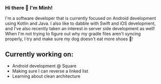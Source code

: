 ### Hi there 👋 I'm Minh!

I'm a software developer that is currently focused on Android development using Kotlin and Java.
I also like to dabble with Swift and iOS development, and I've also recently taken an interest in server side development as well!
When I'm not trying to figure out why my gradle files aren't syncing properly, I try and make sure my dog doesn't eat more shoes 🐶!

## Currently working on:

- Android development @ Square
- Making sure I can reverse a linked list
- Learning about clean architecture

<!--
**minhqto/minhqto** is a ✨ _special_ ✨ repository because its `README.md` (this file) appears on your GitHub profile.

Here are some ideas to get you started:

- 🔭 I’m currently working on ...
- 🌱 I’m currently learning ...
- 👯 I’m looking to collaborate on ...
- 🤔 I’m looking for help with ...
- 💬 Ask me about ...
- 📫 How to reach me: ...
- 😄 Pronouns: ...
- ⚡ Fun fact: ...
-->
